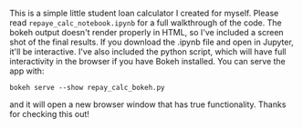 This is a simple little student loan calculator I created for myself. Please
read `repaye_calc_notebook.ipynb` for a full walkthrough of the code. The bokeh output
doesn't render properly in HTML, so I've included a screen shot of the final results.
If you download the .ipynb file and open in Jupyter, it'll be interactive. I've also
included the python script, which will have full interactivity in the browser if you
have Bokeh installed. You can serve the app with:

`bokeh serve --show repay_calc_bokeh.py`

and it will open a new browser window that has true functionality. Thanks for checking this out!

